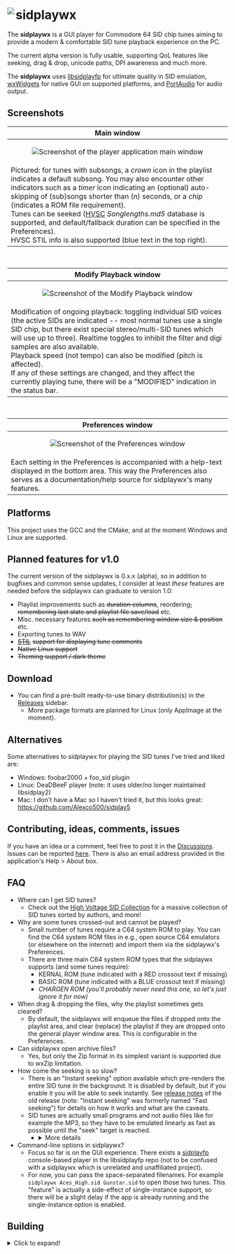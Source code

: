 # <img align="left" src="../assets/screenshots/sidplaywx_icon_64.png?raw=true"/> sidplaywx
The **sidplaywx** is a GUI player for Commodore 64 SID chip tunes aiming to provide a modern & comfortable SID tune playback experience on the PC.

The current alpha version is fully usable, supporting QoL features like seeking, drag & drop, unicode paths, DPI awareness and much more.

The **sidplaywx** uses [libsidplayfp](https://github.com/libsidplayfp/libsidplayfp) for ultimate quality in SID emulation, [wxWidgets](https://github.com/wxWidgets/wxWidgets) for native GUI on supported platforms, and [PortAudio](https://github.com/PortAudio/portaudio) for audio output.

## Screenshots
|Main window|
|-|
|<p align="center">![Screenshot of the player application main window](../assets/screenshots/sidplaywx-player.png?raw=true)</p>|
|Pictured: for tunes with subsongs, a _crown_ icon in the playlist indicates a default subsong. You may also encounter other indicators such as a _timer_ icon indicating an (optional) auto-skipping of (sub)songs shorter than (n) seconds, or a _chip_ (indicates a ROM file requirement).<br>Tunes can be seeked ([HVSC](https://www.hvsc.c64.org) *Songlengths.md5* database is supported, and default/fallback duration can be specified in the Preferences).<br>HVSC STIL info is also supported (blue text in the top right).|

<br>

|Modify Playback window|
|-|
|<p align="center">![Screenshot of the Modify Playback window](../assets/screenshots/sidplaywx-playbackmod.png?raw=true)</p>|
|Modification of ongoing playback: toggling individual SID voices (the active SIDs are indicated -- most normal tunes use a single SID chip, but there exist special stereo/multi-SID tunes which will use up to three). Realtime toggles to inhibit the filter and digi samples are also available. <br>Playback speed (not tempo) can also be modified (pitch is affected).<br>If any of these settings are changed, and they affect the currently playing tune, there will be a "MODIFIED" indication in the status bar.|

<br>

|Preferences window|
|-|
|<p align="center">![Screenshot of the Preferences window](../assets/screenshots/sidplaywx-preferences-long.png?raw=true)</p>|
|Each setting in the Preferences is accompanied with a help-text displayed in the bottom area. This way the Preferences also serves as a documentation/help source for sidplaywx's many features.|

## Platforms
This project uses the GCC and the CMake, and at the moment Windows and Linux are supported.

## Planned features for v1.0
The current version of the sidplaywx is 0.x.x (alpha), so in addition to bugfixes and common sense updates, I consider at least _these_ features are needed before the sidplaywx can graduate to version 1.0:
- Playlist improvements such as <del>duration columns</del>, reordering<del>, remembering last state and playlist file save/load</del> etc.
- Misc. necessary features <del>such as remembering window size & position</del> etc.
- Exporting tunes to WAV
- [<del>STIL</del>](https://www.hvsc.c64.org/download/C64Music/DOCUMENTS/STIL.txt) <del>support for displaying tune comments</del>
- <del>Native Linux support</del>
- <del>Theming support / dark theme</del>

## Download
* You can find a pre-built ready-to-use binary distribution(s) in the [Releases](https://github.com/bytespiller/sidplaywx/releases) sidebar.
	* More package formats are planned for Linux (only AppImage at the moment).

## Alternatives
Some alternatives to sidplaywx for playing the SID tunes I've tried and liked are:
* Windows: foobar2000 + foo_sid plugin
* Linux: DeaDBeeF player (note: it uses older/no longer maintained libsidplay2)
* Mac: I don't have a Mac so I haven't tried it, but this looks great: https://github.com/Alexco500/sidplay5

## Contributing, ideas, comments, issues
If you have an idea or a comment, feel free to post it in the [Discussions](https://github.com/bytespiller/sidplaywx/discussions). Issues can be reported [here](https://github.com/bytespiller/sidplaywx/issues). There is also an email address provided in the application's Help > About box.

## FAQ
* Where can I get SID tunes?
  * Check out the [High Voltage SID Collection](https://www.hvsc.c64.org) for a massive collection of SID tunes sorted by authors, and more!
* Why are some tunes crossed-out and cannot be played?
  * Small number of tunes require a C64 system ROM to play. You can find the C64 system ROM files in e.g., open source C64 emulators (or elsewhere on the internet) and import them via the sidplaywx's Preferences.
  * There are three main C64 system ROM types that the sidplaywx supports (and some tunes require):
    * KERNAL ROM (tune indicated with a RED crossout text if missing)
    * BASIC ROM (tune indicated with a BLUE crossout text if missing)
    * _CHARGEN ROM (you'll probably never need this one, so let's just ignore it for now)_
* When drag & dropping the files, why the playlist sometimes gets cleared?
  * By default, the sidplaywx will enqueue the files if dropped onto the playlist area, and clear (replace) the playlist if they are dropped onto the general player window area. This is configurable in the Preferences.
* Can sidplaywx open archive files?
  * Yes, but only the Zip format in its simplest variant is supported due to wxZip limitation.
* How come the seeking is so slow?
  * There is an "Instant seeking" option available which pre-renders the entire SID tune in the background. It is disabled by default, but if you enable it you will be able to seek instantly. See [release notes](https://github.com/bytespiller/sidplaywx/releases/tag/v0.7.0-beta) of the old release (note: "Instant seeking" was formerly named "Fast seeking") for details on how it works and what are the caveats.
  * SID tunes are actually small programs and not audio files like for example the MP3, so they have to be emulated linearly as fast as possible until the "seek" target is reached.
    * <details>
        <summary>More details</summary>
        The libsidplayfp library (which sidplaywx uses) focuses on accuracy so it's much slower than e.g., libsidplay2 (which is virtually instantaneous, try it in the DeaDBeeF player on the Linux!). FWIW the seeking in the sidplaywx is already separately threaded and bypasses some SID mixing steps, audio rendering etc. so I think it's as fast as possible at the moment, unless you enable the "Instant seeking" option of course).
      </details>
* Command-line options in sidplaywx?
  * Focus so far is on the GUI experience. There exists a [sidplayfp](https://github.com/libsidplayfp/sidplayfp/releases) console-based player in the libsidplayfp repo (not to be confused with a sidplaywx which is unrelated and unaffiliated project).
  * For now, you can pass the space-separated filenames. For example `sidplaywx Aces_High.sid Gunstar.sid` to open those two tunes. This "feature" is actually a side-effect of single-instance support, so there will be a slight delay if the app is already running and the single-instance option is enabled.

## Building
<details>
  <summary>Click to expand!</summary>

### Linux

#### Prerequisites
- GCC version with C++17 support is required (minimum I've tried is gcc-12).
- Don't forget the `sudo apt-get update` and `sudo apt-get install build-essential` as well as `sudo apt-get install cmake`

##### (libsidplayfp)
* **NOTE:** Building the libsidplayfp from its git master branch is more involved and not covered here. This guide assumes you're building one of the [source releases](https://github.com/libsidplayfp/libsidplayfp/releases) of the libsidplayfp which is simpler.
1. To enable C++20 set in the terminal `CXXFLAGS="$CXXFLAGS -std=c++20"`
2. Commands to build statically: `./configure LDFLAGS="-static" && make`
3. Copy the following *includes* (with their folder structures) to the appropriate `include` folder in the sidplaywx's `/deps/`:
	- `/builders/residfp.h`
	- `sidbuilder.h`, `SidConfig.h`, `siddefs.h`, `SidInfo.h`, `sidplayfp.h`, `SidTune.h`, `SidTuneInfo.h`, `sidversion.h`
4. Copy the `/src/.libs/libsidplayfp.a` (`.libs` is a *hidden* folder) to the appropriate `lib` folder in the sidplaywx's `/deps/`

##### (PortAudio)
0. Prerequisites: you must have installed the `libpulse-dev`, ALSA (`libasound2-dev`), `libsndio-dev`, `libjack-dev` BEFORE building the PortAudio, otherwise the resultant PortAudio may not find any devices.
	- See the main CMakeLists.txt for which ones are relevant.
1. `cmake -G "Unix Makefiles" -DCMAKE_BUILD_TYPE=Release -S . -B dist && cmake --build dist`
	- Note: I had to use the git master version, had no luck with the stable version on the Xubuntu 24.04
2. Copy files from `/dist/include/` folder & the `libportaudio.a` file to the appropriate sidplaywx's `/deps/` folders.

##### (wxWidgets)
0. Prerequisites: if needed, install the `libgtk-3-dev` and `libcurl-dev` (the last one is needed for our "Check for updates" function).
1. `cmake -G "Unix Makefiles" -DCMAKE_BUILD_TYPE=Release -S . -B dist && cmake --build dist`
	- Exceptional cases (if you get an `#include` error when building the sidplaywx):
		- You may need to call the `wx-config --cxxflags` to get necessary flags and update the equivalent variable in our sidplaywx CMakeLists.txt
		- May also be of interest:
			- `wx-config --libs`
			- https://wiki.wxwidgets.org/Wx-Config
			- https://docs.wxwidgets.org/3.2/overview_cmake.html
2. Copy files from `/dist/include/` & `/dist/lib/` to the appropriate sidplaywx's `/deps/` folders.

#### Building the sidplaywx
1. Copy contents of the `dev` folder (except the `icon_src` folder and the `SystemColorViewer.pyw`) to the `build` folder (create a `build` folder next to the `dev` folder)
2. You can rename the `CMakeLists_linux.txt` to `CMakeLists.txt`
3. `cmake -G "Unix Makefiles" -DCMAKE_BUILD_TYPE=Release -S . -B build && cmake --build build`
- Tip: If the sidplaywx fails to launch after it was successfully built, try via terminal to see if something is missing.
- Tip: if trying to execute the sidplaywx in VSCode and getting exit code 177, you need to edit your config: `"terminal.integrated.env.linux": { "GTK_PATH": null }` and restart VSCode (or for one-off thing run this in VS terminal: `unset GTK_PATH`)

***

### Windows (10, 11)

#### Prerequisites
At the moment, the easiest way to build the sidplaywx on Windows is probably by using the [MSYS2](https://www.msys2.org/) environment.<br>
Note: you should install it into the default `C:\msys64\` path in order for some hardcoded cmake paths to work out-of-the-box.

Once installed you need to **first-time configure** it like so:
- **NOTE:** MSYS2 supports modern UCRT64 and legacy MINGW environments. UCRT64 is recommended these days, and these instructions assume using it.
1. Update package lists etc.: `pacman -Syu` and after restart (if needed): `pacman -Su`
2. Install develpment prerequisites: `pacman -S base-devel`
3. Install msvcrt-compatible gcc: `pacman -S mingw-w64-ucrt-x86_64-gcc`
4. Install cmake & make tools (e.g., PortAudio needs those): `pacman -S mingw-w64-ucrt-x86_64-cmake && pacman -S mingw-w64-ucrt-x86_64-make`
5. In your PATH environment variable add: "C:\msys64\ucrt64\bin"
- Extra if you need to install gdb separately for some reason: `pacman -S mingw-w64-ucrt-x86_64-gdb`
- IMPORTANT: run the terminal via **ucrt64.exe**, **not** default msys2 terminal (otherwise the proper gcc variant might not be used)!

##### (libsidplayfp)
* **NOTE:** Building the libsidplayfp from its git master branch is more involved and not covered here. This guide assumes you're building one of the [source releases](https://github.com/libsidplayfp/libsidplayfp/releases) of the libsidplayfp which is simpler.
1. `cd` (with MSYS2 i.e., UCRT64.exe terminal) into the libsidplayfp's root.
2. To specify either:
	1. C++20 – set this in the terminal: `CXXFLAGS="$CXXFLAGS -std=c++20"` (new)
	2. C++14 – set this in the terminal: `CXXFLAGS="$CXXFLAGS -std=c++0x"` (older versions of libsidplayfp)
3. Finally, run: `./configure LDFLAGS="-static" && make && make install`
	1. TIP: if doing this for the first time, break down these 3 commands (i.e., they are separated by `&&`) and run them one by one so you can catch any problems more easily.
4. Note: the lib will be automatically found by our cmake later (if you've installed the msys into the `C:\msys64\`) and it will get linked statically.
	
##### (PortAudio)
1. [Download](http://files.portaudio.com/download.html) the PortAudio stable source release or the master [from the github](https://github.com/PortAudio/portaudio).
2. You can use the regular Windows cmd:
	1. `cd` into the PortAudio's root.
	2. `cmake -G "MinGW Makefiles" -DCMAKE_BUILD_TYPE=Release`
	3. `mingw32-make`
3. Copy files from `/dist/include/` folder & the `libportaudio.a` file to the appropriate sidplaywx's `/deps/` folders.
	
##### (wxWidgets)
1. Simply [download](https://www.wxwidgets.org/downloads/) the appropriate pre-built binaries for your compiler (e.g., GCC v14).
2. Copy headers & libs to the appropriate sidplaywx's `/deps/` folders.
3. IMPORTANT: additionally, in order to actually run the sidplaywx application after it's built, you need to copy the following wxWidgets' `.dll` files into the sidplaywx's **build** folder: `wxbaseVER_SUFFIX.dll`, `wxbaseVER_xml_SUFFIX.dll`, `wxmswVER_core_SUFFIX.dll`, `wxmswVER_propgrid_SUFFIX.dll` (the exact `VER` version and `_SUFFIX` suffix differs depending on wxWidgets & gcc version etc.).
4. TIP: You can also build the wxWidgets yourself in the similar manner to building the PortAudio (in case you want to use a specific GCC version not offered among pre-built binaries).

#### Building the sidplaywx
1. The main `CMakeLists.txt` should do the trick (I myself use the Visual Studio Code).
2. IMPORTANT: additionally, in order to actually run the sidplaywx application after it's built, you need to copy the following files into the sidplaywx's **build** folder:
	1. `libgcc_s_seh-1.dll`, `libstdc++-6.dll`, `libwinpthread-1.dll` found in your appropriate MSYS bin folders (e.g., ucrt64 or mingw64).
	2. The entire `dev\theme` folder (so you end up with `build\theme`).
	3. The `dev\bundled-Songlengths.md5` file (so you end up with `build\bundled-Songlengths.md5`).
	4. The `dev\bundled-STIL.txt` file (so you end up with `build\bundled-STIL.txt`).
	- Tip: you can see the [release](https://github.com/bytespiller/sidplaywx/releases) package for example of bundled dependency files if you get stuck.

